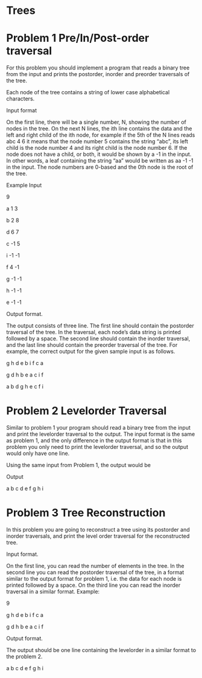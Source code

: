 # Trees

# Problem 1  Pre/In/Post-order traversal

For this problem you should implement a program that reads a binary tree from the input and
prints the postorder, inorder and preorder traversals of the tree.

Each node of the tree contains a string of lower case alphabetical characters. 

Input format

On the first line, there will be a single number, N, showing the number of nodes in the tree. On
the next N lines, the ith line contains the data and the left and right child of the ith node, for
example if the 5th of the N lines reads abc 4 6 it means that the node number 5 contains the string
“abc”, its left child is the node number 4 and its right child is the node number 6. If the node does
not have a child, or both, it would be shown by a -1 in the input. In other words, a leaf containing
the string “aa” would be written as aa -1 -1 in the input. The node numbers are 0-based and the
0th node is the root of the tree.

Example Input

9

a 1 3

b 2 8

d 6 7

c -1 5

i -1 -1

f 4 -1

g -1 -1

h -1 -1

e -1 -1

Output format.

The output consists of three line. The first line should contain the postorder traversal of the tree.
In the traversal, each node’s data string is printed followed by a space. The second line should
contain the inorder traversal, and the last line should contain the preorder traversal of the tree.
For example, the correct output for the given sample input is as follows.

g h d e b i f c a

g d h b e a c i f

a b d g h e c f i

# Problem 2 Levelorder Traversal

Similar to problem 1 your program should read a binary tree from the input and print the
levelorder traversal to the output. The input format is the same as problem 1, and the only
difference in the output format is that in this problem you only need to print the levelorder
traversal, and so the output would only have one line.

Using the same input from Problem 1, the output would be 

Output

a b c d e f g h i

# Problem 3 Tree Reconstruction

In this problem you are going to reconstruct a tree using its postorder and inorder traversals, and
print the level order traversal for the reconstructed tree.

Input format.

On the first line, you can read the number of elements in the tree. In the second line you can read
the postorder traversal of the tree, in a format similar to the output format for problem 1, i.e.
the data for each node is printed followed by a space. On the third line you can read the inorder
traversal in a similar format. Example:

9

g h d e b i f c a

g d h b e a c i f

Output format.

The output should be one line containing the levelorder in a similar format to the problem 2.

a b c d e f g h i
